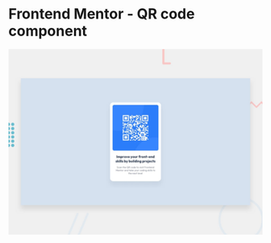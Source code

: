 # Frontend Mentor - QR code component

![Design preview for the QR code component coding challenge](./design/preview.jpg)